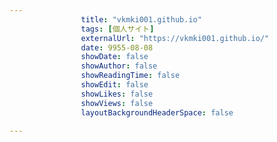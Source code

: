 ---
                title: "vkmki001.github.io"
                tags: [個人サイト]
                externalUrl: "https://vkmki001.github.io/"
                date: 9955-08-08
                showDate: false
                showAuthor: false
                showReadingTime: false
                showEdit: false
                showLikes: false
                showViews: false
                layoutBackgroundHeaderSpace: false
                ---

